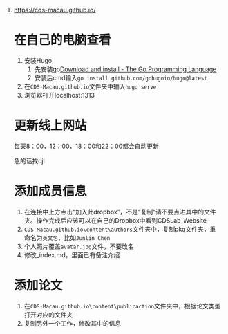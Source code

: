 1. https://cds-macau.github.io/

   # 在自己的电脑查看

   1. 安装Hugo 
      1. 先安装go[Download and install - The Go Programming Language](https://go.dev/doc/install)
      2. 安装后cmd输入``go install github.com/gohugoio/hugo@latest``
   2. 在``CDS-Macau.github.io``文件夹中输入``hugo serve``
   3. 浏览器打开localhost:1313

   # 更新线上网站

   每天8：00，12：00，18：00和22：00都会自动更新

   急的话找cjl

   # 添加成员信息

   1. 在连接中上方点击“加入此dropbox”，不是“复制“请不要点进其中的文件夹。操作完成后应该可以在自己的Dropbox中看到CDSLab_Website
   2. ``CDS-Macau.github.io\content\authors``文件夹中，复制pkq文件夹，重命名为``英文名``，比如``Junlin Chen``
   3. 个人照片覆盖``avatar.jpg``文件，不要改名
   4. 修改_index.md，里面已有备注介绍

   # 添加论文

   1. 在``CDS-Macau.github.io\content\publicaction``文件夹中，根据论文类型打开对应的文件夹
   2. 复制另外一个工作，修改其中的信息

